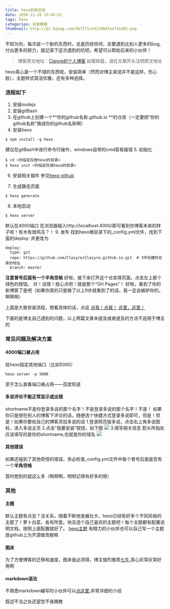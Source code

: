 ```yaml
---
title: hexo安装总结
date: 2016-11-28 15:45:51
tags: hexo
categories: 安装教程
thumbnail: http://p1.bqimg.com/567571/e41298d7ea741d85.png
---
```

不知为何，每次装一个新的东西时，总是历经坎坷，总要遇到比别人更多的bug,付出更多的努力，就记录下这次遇到的坑吧，希望可以帮助后来的小伙伴！
<!--more-->
>博客原文地址：[Claiyre的个人博客](https://claiyre.github.io/)
>如需转载，请在文章开头注明原文地址


hexo真心是一个不错的东西呢，安装简单（然而对博主来说并不是这样，伤心脸），主题样式简洁优雅，还有多种选择。
###  流程如下
1.  安装nodejs
2.  安装gitBash
3.  在github上创建一个**你的github名称.github.io  **的仓库（一定要把“你的github名称”换成你的github名称啊）
4.  安装hexo
```
$ npm install -g hexo
```
建议在gitBash中进行命令行操作，windows自带的cmd容易报错
5.  初始化
```
$ cd <你指定存放hexo的目录>
$ hexo init <你指定存放hexo的目录>
```
6.  安装相关插件
	参见[hexo github](https://github.com/hexojs/hexo/wiki/Migrating-from-2.x-to-3.0#install-hexo-cli)

7.  生成静态页面
```
$ hexo generate
```
8.  本地启动
```
$ hexo server
```
默认在4000端口 在浏览器输入http://localhost:4000/即可看到你博客未来的样子啦！有木有很鸡冻？！
9.  发布
找到hexo根目录下的_config.yml文件，找到下面的deploy: 并更改为
```
deploy:
  type: git
  repo: https://github.com/Claiyre/Claiyre.github.io.git  # 3中创建的仓库的地址
  branch: master
```
**注意冒号后面有一个半角空格**
好啦，接下来打开这个仓库得页面，点击左上那个绿色的按钮。
对！没错！放心点吧！就是那个“GH Pages”！
好啦，看到了你的新博客了是吧（如果你真的只是做了以上9步就看到了的话，我一定会嫉妒你的，啊啊啊）

上面是大致安装流程，想看具体的话，点这
[点我！点我！](https://xdlrt.github.io/tags/hexo%E6%95%99%E7%A8%8B/)
[这里，这里！](http://ibruce.info/2013/11/22/hexo-your-blog/)

下面的是博主自己遇到的问题，以上两篇文章未提及或者提及的方法不适用于博主的

###  常见问题及解决方案
#### 4000端口被占用
给hexo指定其他端口（比如5000）
```
hexo server -p 5000
```
至于怎么查看端口被占用——百度知道

#### 多说评论不能正常显示或出错
shortname不是你登录多说的那个名字！不是登录多说的那个名字！不是！
如果你只是想在别人的博客下评论的话，随便选个快捷方式登录多说即可，但是！但是！如果你要给自己的博客添加多说的话
1.登录网页版多说，点击右上角多说图标，进入多说主页
2.点击“我要安装”按钮，如下图
![](http://i1.piimg.com/567571/7ad876daf73acf93.png)
3.填写相关信息
箭头所指处应该填写的是你的shortname,也就是你的域名
![](http://i1.piimg.com/567571/2453d4d518fa7973.png)

#### 其他错误
如果还碰到了其他奇怪的错误，务必检查_config.yml文件中每个冒号后面是否有一个**半角空格**

暂时想到的就这么多（啊啊啊，明明记得有好多的呀）

###  其他
####  主题
默认主题有点丑？没关系，随着不断地发展壮大，hexo已经有好多个不同风格的主题了！萝卜白菜，各有所爱。快去选个自己喜欢的主题吧！每个主题都有配置说明文档，按照上面配置就好了。
[hexo主题](https://github.com/hexojs/hexo/wiki/Themes)
有精力的小伙伴也可以自己写一个主题放github上为开源做贡献嘛
####  图床
为了方便博客的迁移和速度，图床是必须得，博主强烈推荐[七牛](http://yotuku.cn/),真心灰常灰常好用啊
####  markdown语法
不熟悉markdown编写的小伙伴可以[点这里](http://www.appinn.com/markdown/basic.html),非常详细的介绍


叙述不当之处还望您不吝赐教